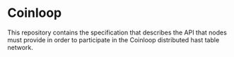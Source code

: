 # Coinloop

This repository contains the specification that describes the API that nodes must provide in order to participate in the Coinloop distributed hast table network.
